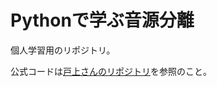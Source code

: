 # Pythonで学ぶ音源分離

個人学習用のリポジトリ。

公式コードは[戸上さんのリポジトリ](https://github.com/masahitotogami/python_source_separation)を参照のこと。